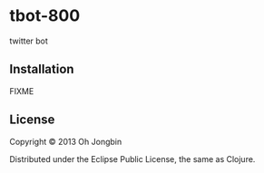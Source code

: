 # tbot-800

twitter bot

## Installation

FIXME

## License

Copyright © 2013 Oh Jongbin

Distributed under the Eclipse Public License, the same as Clojure.

